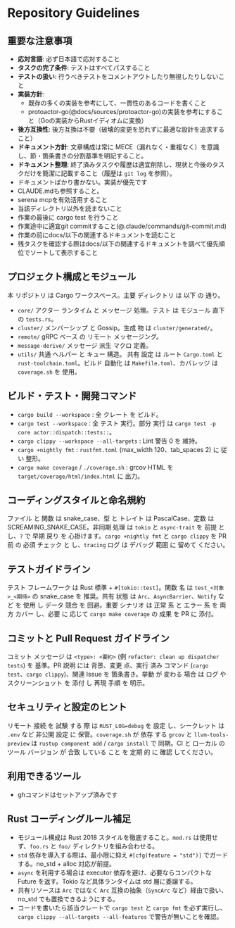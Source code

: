# Repository Guidelines

## 重要な注意事項

- **応対言語**: 必ず日本語で応対すること
- **タスクの完了条件**: テストはすべてパスすること
- **テストの扱い**: 行うべきテストをコメントアウトしたり無視したりしないこと
- **実装方針**:
    - 既存の多くの実装を参考にして、一貫性のあるコードを書くこと
    - protoactor-go(@docs/sources/protoactor-go)の実装を参考にすること（Goの実装からRustイディオムに変換）
- **後方互換性**: 後方互換は不要（破壊的変更を恐れずに最適な設計を追求すること）
- **ドキュメント方針**: 文章構成は常に MECE（漏れなく・重複なく）を意識し、節・箇条書きの分割基準を明記すること。
- **ドキュメント整理**: 終了済みタスクや履歴は適宜削除し、現状と今後のタスクだけを簡潔に記載すること（履歴は `git log` を参照）。
- ドキュメントばかり書かない。実装が優先です
- CLAUDE.mdも参照すること。
- serena mcpを有効活用すること
- 当該ディレクトリ以外を読まないこと
- 作業の最後に cargo test を行うこと
- 作業途中に適宜git commitすること(@.claude/commands/git-commit.md)
- 作業の前にdocs/以下の関連するドキュメントを読むこと
- 残タスクを確認する際はdocs/以下の関連するドキュメントを調べて優先順位でソートして表示すること

## プロジェクト構成とモジュール
本 リポジトリ は Cargo ワークスペース。主要 ディレクトリ は 以下 の 通り。
- `core/` アクター ランタイム と メッセージ 処理。テスト は モジュール 直下 の `tests.rs`。
- `cluster/` メンバーシップ と Gossip。生成 物 は `cluster/generated/`。
- `remote/` gRPC ベース の リモート メッセージング。
- `message-derive/` メッセージ 派生 マクロ 定義。
- `utils/` 共通 ヘルパー と キュー 構造。
共有 設定 は ルート `Cargo.toml` と `rust-toolchain.toml`。ビルド 自動化 は `Makefile.toml`、カバレッジ は `coverage.sh` を 使用。

## ビルド・テスト・開発コマンド
- `cargo build --workspace` : 全 クレート を ビルド。
- `cargo test --workspace` : 全 テスト 実行。部分 実行 は `cargo test -p core actor::dispatch::tests::`。
- `cargo clippy --workspace --all-targets` : Lint 警告 0 を 維持。
- `cargo +nightly fmt` : `rustfmt.toml` (max_width 120、tab_spaces 2) に 従い 整形。
- `cargo make coverage` / `./coverage.sh` : grcov HTML を `target/coverage/html/index.html` に 出力。

## コーディングスタイルと命名規約
ファイル と 関数 は snake_case、型 と トレイト は PascalCase、定数 は SCREAMING_SNAKE_CASE。非同期 処理 は `tokio` と `async-trait` を 前提 と し、`?` で 早期 戻り を 心掛けます。`cargo +nightly fmt` と `cargo clippy` を PR 前 の 必須 チェック と し、`tracing` ログ は デバッグ 範囲 に 留めて ください。

## テストガイドライン
テスト フレームワーク は Rust 標準 + `#[tokio::test]`。関数 名 は `test_<対象>_<期待>` の snake_case を 推奨。共有 状態 は `Arc`、`AsyncBarrier`、`Notify` など を 使用 し データ 競合 を 回避。重要 シナリオ は 正常 系 と エラー 系 を 両方 カバー し、必要 に 応じて `cargo make coverage` の 成果 を PR に 添付。

## コミットと Pull Request ガイドライン
コミット メッセージ は `<type>: <要約>` (例 `refactor: clean up dispatcher tests`) を 基準。PR 説明 には 背景、変更 点、実行 済み コマンド (`cargo test`、`cargo clippy`)、関連 Issue を 箇条書き。挙動 が 変わる 場合 は ログ や スクリーンショット を 添付 し 再現 手順 を 明示。

## セキュリティと設定のヒント
リモート 接続 を 試験 する 際 は `RUST_LOG=debug` を 設定 し、シークレット は `.env` など 非公開 設定 に 保管。`coverage.sh` が 依存 する `grcov` と `llvm-tools-preview` は `rustup component add` / `cargo install` で 同期。CI と ローカル の ツール バージョン が 合致 している こと を 定期 的 に 確認 してください。

## 利用できるツール

- ghコマンドはセットアップ済みです

## Rust コーディングルール補足
- モジュール構成は Rust 2018 スタイルを徹底すること。`mod.rs` は使用せず、`foo.rs` と `foo/` ディレクトリを組み合わせる。
- `std` 依存を導入する際は、最小限に抑え `#[cfg(feature = "std")]` でガードする。no_std + alloc 対応が前提。
- `async` を利用する場合は executor 依存を避け、必要ならコンパクトな Future を返す。Tokio など具体ランタイムは std 層に委譲する。
- 共有リソースは `Arc` ではなく `Arc` 互換の抽象（`SyncArc` など）経由で扱い、no_std でも置換できるようにする。
- コードを書いたら該当クレートで `cargo test` と `cargo fmt` を必ず実行し、`cargo clippy --all-targets --all-features` で警告が無いことを確認。
